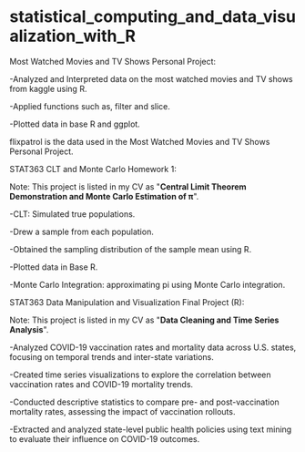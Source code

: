 # statistical_computing_and_data_visualization_with_R

Most Watched Movies and TV Shows Personal Project:

-Analyzed and Interpreted data on the most watched movies and TV shows from kaggle using R.

-Applied functions such as, filter and slice.

-Plotted data in base R and ggplot.



flixpatrol is the data used in the Most Watched Movies and TV Shows Personal Project.



STAT363 CLT and Monte Carlo Homework 1:

Note: This project is listed in my CV as "**Central Limit Theorem Demonstration and Monte Carlo Estimation of π**".

-CLT: Simulated true populations.

-Drew a sample from each population.

-Obtained the sampling distribution of the sample mean using R.

-Plotted data in Base R.

-Monte Carlo Integration: approximating pi using Monte Carlo integration.


STAT363 Data Manipulation and Visualization Final Project (R):

Note: This project is listed in my CV as "**Data Cleaning and Time Series Analysis**".

-Analyzed COVID-19 vaccination rates and mortality data across U.S. states, focusing on temporal trends and inter-state variations.

-Created time series visualizations to explore the correlation between vaccination rates and COVID-19 mortality trends.

-Conducted descriptive statistics to compare pre- and post-vaccination mortality rates, assessing the impact of vaccination rollouts.

-Extracted and analyzed state-level public health policies using text mining to evaluate their influence on COVID-19 outcomes.
